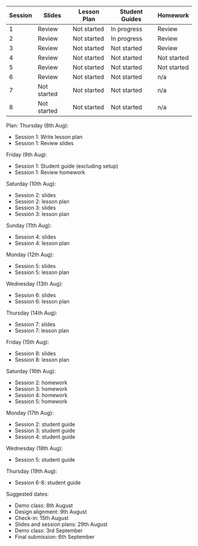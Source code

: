 Session | Slides | Lesson Plan | Student Guides | Homework
---|---|---|---|---
1  | Review | Not started | In progress |  Review 
2  | Review | Not started | In progress |  Review 
3  | Review | Not started | Not started |  Review 
4  | Review | Not started | Not started |  Not started 
5  | Review | Not started | Not started |  Not started 
6  | Review | Not started | Not started |  n/a 
7  | Not started | Not started | Not started | n/a 
8  | Not started | Not started | Not started | n/a 


Plan: 
Thursday (8th Aug):
- Session 1: Write lesson plan
- Session 1: Review slides

Friday (9th Aug):
- Session 1: Student guide (excluding setup)
- Session 1: Review homework

Saturday (10th Aug):
- Session 2: slides
- Session 2: lesson plan
- Session 3: slides
- Session 3: lesson plan

Sunday (11th Aug):
- Session 4: slides
- Session 4: lesson plan

Monday (12th Aug):
- Session 5: slides
- Session 5: lesson plan

Wednesday (13th Aug):
- Session 6: slides
- Session 6: lesson plan

Thursday (14th Aug):
- Session 7: slides
- Session 7: lesson plan

Friday (15th Aug):
- Session 8: slides
- Session 8: lesson plan


Saturday (16th Aug):
- Session 2: homework
- Session 3: homework
- Session 4: homework
- Session 5: homework

Monday (17th Aug):
- Session 2: student guide
- Session 3: student guide
- Session 4: student guide

Wednesday (18th Aug):
- Session 5: student guide

Thursday (19th Aug):
- Session 6-8: student guide


Suggested dates:
- Demo class: 8th August
- Design alignment: 9th August
- Check-in: 15th August
- Slides and session plans: 29th August
- Demo class: 3rd September 
- Final submission: 6th September